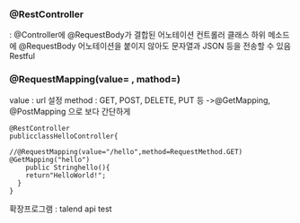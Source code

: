### @RestController
: @Controller에 @RequestBody가 결합된 어노테이션
컨트롤러 클래스 하위 메소드에 @RequestBody 어노테이션을 붙이지 않아도 문자열과 JSON 등을 전송할 수 있음
Restful

### @RequestMapping(value= , mathod=)
value : url 설정
method : GET, POST, DELETE, PUT 등
->@GetMapping, @PostMapping 으로 보다 간단하게

```
@RestController
publicclassHelloController{

//@RequestMapping(value="/hello",method=RequestMethod.GET)
@GetMapping("hello")
    public Stringhello(){
    return"HelloWorld!";
  }
}
```

확장프로그램 : talend api test
